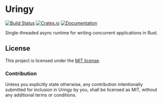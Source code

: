 Uringy
=========

[![Build Status](https://github.com/Dennis-Krasnov/Uringy/actions/workflows/continuous_integration.yaml/badge.svg)](https://github.com/Dennis-Krasnov/Uringy/actions/workflows/continuous_integration.yaml)
[![Crates.io](https://img.shields.io/crates/v/uringy.svg)](https://crates.io/crates/uringy)
[![Documentation](https://docs.rs/uringy/badge.svg)](https://docs.rs/uringy)

Single-threaded async runtime for writing concurrent applications in Rust.

## License

This project is licensed under the [MIT license](LICENSE).

### Contribution

Unless you explicitly state otherwise, any contribution intentionally submitted
for inclusion in Uringy by you, shall be licensed as MIT, without any additional
terms or conditions.
